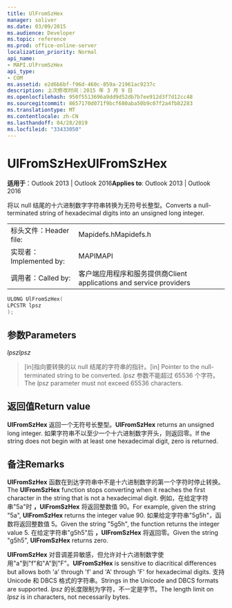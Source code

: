 ```yaml
---
title: UlFromSzHex
manager: soliver
ms.date: 03/09/2015
ms.audience: Developer
ms.topic: reference
ms.prod: office-online-server
localization_priority: Normal
api_name:
- MAPI.UlFromSzHex
api_type:
- COM
ms.assetid: e2d6b6bf-f96d-460c-859a-21961ac9237c
description: 上次修改时间：2015 年 3 月 9 日
ms.openlocfilehash: 950f5513696a9dd9d52db7b7ee912d3f7d12cc48
ms.sourcegitcommit: 8657170d071f9bcf680aba50b9c07f2a4fb82283
ms.translationtype: MT
ms.contentlocale: zh-CN
ms.lasthandoff: 04/28/2019
ms.locfileid: "33433050"
---
```

# <a name="ulfromszhex"></a><span data-ttu-id="d842d-103">UlFromSzHex</span><span class="sxs-lookup"><span data-stu-id="d842d-103">UlFromSzHex</span></span>

  
  
<span data-ttu-id="d842d-104">**适用于**：Outlook 2013 | Outlook 2016</span><span class="sxs-lookup"><span data-stu-id="d842d-104">**Applies to**: Outlook 2013 | Outlook 2016</span></span> 
  
<span data-ttu-id="d842d-105">将以 null 结尾的十六进制数字字符串转换为无符号长整型。</span><span class="sxs-lookup"><span data-stu-id="d842d-105">Converts a null-terminated string of hexadecimal digits into an unsigned long integer.</span></span> 
  
|||
|:-----|:-----|
|<span data-ttu-id="d842d-106">标头文件：</span><span class="sxs-lookup"><span data-stu-id="d842d-106">Header file:</span></span>  <br/> |<span data-ttu-id="d842d-107">Mapidefs.h</span><span class="sxs-lookup"><span data-stu-id="d842d-107">Mapidefs.h</span></span>  <br/> |
|<span data-ttu-id="d842d-108">实现者：</span><span class="sxs-lookup"><span data-stu-id="d842d-108">Implemented by:</span></span>  <br/> |<span data-ttu-id="d842d-109">MAPI</span><span class="sxs-lookup"><span data-stu-id="d842d-109">MAPI</span></span>  <br/> |
|<span data-ttu-id="d842d-110">调用者：</span><span class="sxs-lookup"><span data-stu-id="d842d-110">Called by:</span></span>  <br/> |<span data-ttu-id="d842d-111">客户端应用程序和服务提供商</span><span class="sxs-lookup"><span data-stu-id="d842d-111">Client applications and service providers</span></span>  <br/> |
   
```cpp
ULONG UlFromSzHex(
LPCSTR lpsz
);
```

## <a name="parameters"></a><span data-ttu-id="d842d-112">参数</span><span class="sxs-lookup"><span data-stu-id="d842d-112">Parameters</span></span>

 <span data-ttu-id="d842d-113">_lpsz_</span><span class="sxs-lookup"><span data-stu-id="d842d-113">_lpsz_</span></span>
  
> <span data-ttu-id="d842d-114">[in]指向要转换的以 null 结尾的字符串的指针。</span><span class="sxs-lookup"><span data-stu-id="d842d-114">[in] Pointer to the null-terminated string to be converted.</span></span> <span data-ttu-id="d842d-115">_lpsz_ 参数不能超过 65536 个字符。</span><span class="sxs-lookup"><span data-stu-id="d842d-115">The  _lpsz_ parameter must not exceed 65536 characters.</span></span> 
    
## <a name="return-value"></a><span data-ttu-id="d842d-116">返回值</span><span class="sxs-lookup"><span data-stu-id="d842d-116">Return value</span></span>

 <span data-ttu-id="d842d-117">**UlFromSzHex** 返回一个无符号长整型。</span><span class="sxs-lookup"><span data-stu-id="d842d-117">**UlFromSzHex** returns an unsigned long integer.</span></span> <span data-ttu-id="d842d-118">如果字符串不以至少一个十六进制数字开头，则返回零。</span><span class="sxs-lookup"><span data-stu-id="d842d-118">If the string does not begin with at least one hexadecimal digit, zero is returned.</span></span> 
  
## <a name="remarks"></a><span data-ttu-id="d842d-119">备注</span><span class="sxs-lookup"><span data-stu-id="d842d-119">Remarks</span></span>

<span data-ttu-id="d842d-120">**UlFromSzHex** 函数在到达字符串中不是十六进制数字的第一个字符时停止转换。</span><span class="sxs-lookup"><span data-stu-id="d842d-120">The **UlFromSzHex** function stops converting when it reaches the first character in the string that is not a hexadecimal digit.</span></span> <span data-ttu-id="d842d-121">例如，在给定字符串"5a"时 **，UlFromSzHex** 将返回整数值 90。</span><span class="sxs-lookup"><span data-stu-id="d842d-121">For example, given the string "5a", **UlFromSzHex** returns the integer value 90.</span></span> <span data-ttu-id="d842d-122">如果给定字符串"5g5h"，函数将返回整数值 5。</span><span class="sxs-lookup"><span data-stu-id="d842d-122">Given the string "5g5h", the function returns the integer value 5.</span></span> <span data-ttu-id="d842d-123">在给定字符串"g5h5"后 **，UlFromSzHex** 将返回零。</span><span class="sxs-lookup"><span data-stu-id="d842d-123">Given the string "g5h5", **UlFromSzHex** returns zero.</span></span> 
  
 <span data-ttu-id="d842d-124">**UlFromSzHex** 对音调差异敏感，但允许对十六进制数字使用"a"到"f"和"A"到"F"。</span><span class="sxs-lookup"><span data-stu-id="d842d-124">**UlFromSzHex** is sensitive to diacritical differences but allows both 'a' through 'f' and 'A' through 'F' for hexadecimal digits.</span></span> <span data-ttu-id="d842d-125">支持 Unicode 和 DBCS 格式的字符串。</span><span class="sxs-lookup"><span data-stu-id="d842d-125">Strings in the Unicode and DBCS formats are supported.</span></span> <span data-ttu-id="d842d-126">_lpsz_ 的长度限制为字符，不一定是字节。</span><span class="sxs-lookup"><span data-stu-id="d842d-126">The length limit on  _lpsz_ is in characters, not necessarily bytes.</span></span> 
  

